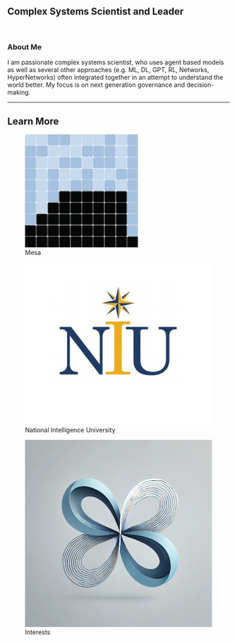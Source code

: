 


<link rel="stylesheet" href="style.css" />

## Complex Systems Scientist and Leader
<br>

<h3 style="text-align: left"> About Me </h3>
<p style="text-align: left;">
I am passionate complex systems scientist, who uses agent based models as well as several other approaches (e.g. ML, DL, GPT, RL, Networks, HyperNetworks) often integrated together in an attempt to understand the world better. My focus is on next generation governance and decision-making. 
</p>

***

<div class="darker-section" style="--bg-color: #c2e0f4;">
<h2> Learn More </h2>
<div class="link-container">
    <figure>
        <a href="https://tpike3.github.io/mesa">
            <img src="images/Mesa_Logo.png" alt="Mesa" />
        </a>
        <figcaption>Mesa</figcaption>
    </figure>
</div>

<div class="link-container">
    <figure>
        <a href="https://tpike3.github.io/niu">
            <img src="images/NIU.jpg" alt="NIU" />
        </a>
        <figcaption>National Intelligence University</figcaption>
    </figure>
</div>

<div class="link-container">
    <figure>
        <a href="https://tpike3.github.io/interests">
            <img src="images/research.jpg" alt="Interests" />
        </a>
        <figcaption>Interests</figcaption>
    </figure>
</div>
</div>
